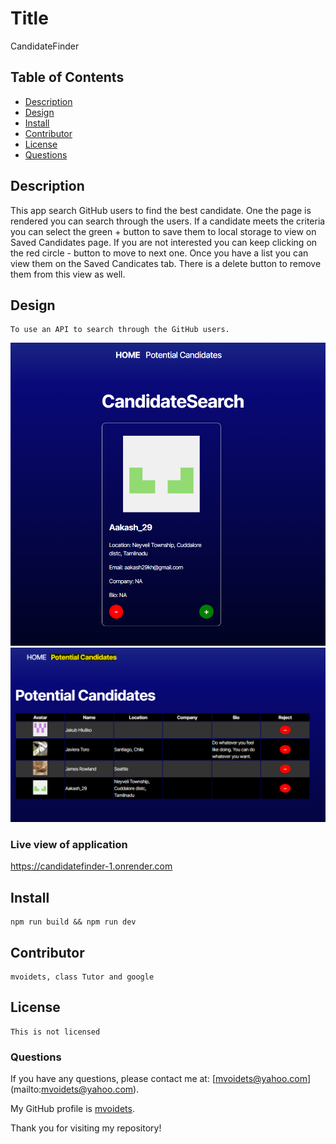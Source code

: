 
  # Title
   CandidateFinder
   

  ## Table of Contents

  - [Description](#description)
  - [Design](#design)
  - [Install](#install)
  - [Contributor](#contributor)
  - [License](#license)
  - [Questions](#questions)


  ## Description

   This app search GitHub users to find the best candidate. One the page is rendered you can search through the users. If a candidate
 meets the criteria you can select the green + button to save them to local storage to view on Saved Candidates page. If you are not interested you can keep clicking on the red circle - button to move to next one. Once you have a list you can view them on the Saved Candicates tab. There is a delete button to remove them from this view as well. 
 
  ## Design

    To use an API to search through the GitHub users.

![search](public/candidate_search.png)
![potential candidates](public/potential.png )

  ### Live view of application
  https://candidatefinder-1.onrender.com

  ## Install

    npm run build && npm run dev 

  ## Contributor

    mvoidets, class Tutor and google

  ## License

    This is not licensed  

  ### Questions

  If you have any questions, please contact me at: [mvoidets@yahoo.com] (mailto:mvoidets@yahoo.com). 

  My GitHub profile is [mvoidets](https://guthub.com/mvoidets).

  Thank you for visiting my repository!